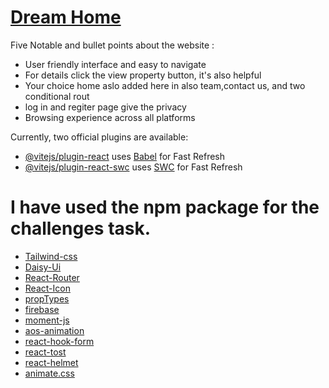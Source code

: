 # [Dream Home](https://assainment-nine-by-habib.web.app/)

Five Notable and bullet points about the website :

- User friendly interface and easy to navigate
- For details click the view property button, it's also helpful
- Your choice home aslo added here in also team,contact us, and two conditional rout
- log in and regiter page give the privacy
- Browsing experience across all platforms

Currently, two official plugins are available:

- [@vitejs/plugin-react](https://github.com/vitejs/vite-plugin-react/blob/main/packages/plugin-react/README.md) uses [Babel](https://babeljs.io/) for Fast Refresh
- [@vitejs/plugin-react-swc](https://github.com/vitejs/vite-plugin-react-swc) uses [SWC](https://swc.rs/) for Fast Refresh


# I have used the npm package for the challenges task.

- [Tailwind-css](https://tailwindcss.com/)
- [Daisy-Ui](https://daisyui.com/)
- [React-Router](https://reactrouter.com/en/main)
- [React-Icon](https://www.npmjs.com/package/react-icons)
- [propTypes](https://www.npmjs.com/package/prop-types)
- [firebase](https://console.firebase.google.com/)
- [moment-js](https://momentjs.com/)
- [aos-animation](https://michalsnik.github.io/aos/)
- [react-hook-form](https://v5.reactrouter.com/web/api/Hooks/usehistory)
- [react-tost](https://www.npmjs.com/package/react-toastify)
- [react-helmet](https://www.npmjs.com/package/react-helmet-async)
- [animate.css](https://animate.style/)
